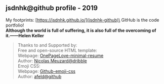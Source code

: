 ## jsdnhk@github profile - 2019

My footprints: [https://jsdnhk.github.io/](jsdnhk-github)\
GitHub is the code portfolio!\
**Although the world is full of suffering, it is also full of the overcoming of it.——Helen Keller**

> Thanks to and Supported by:\
> Free and open-source HTML template:\
> Webpage: [OnePageLove-minimal-resume](ogl-resume)\
> Author: [Nicolas Meuzard@dribble](nm@db])\
> Emoji CSS: \
> Webpage: [Github-emoji-css](gh-emoji)\
> Author: [afeld@github](afeld@gh)

[jsdnhk-github]: <https://jsdnhk.github.io/>
[ogl-resume]: <https://onepagelove.com/minimal-resume>
[nm@db]: <https://dribbble.com/NicolasMzrd>
[gh-emoji]: <https://afeld.github.io/emoji-css/>
[afeld@gh]: <https://github.com/afeld>
